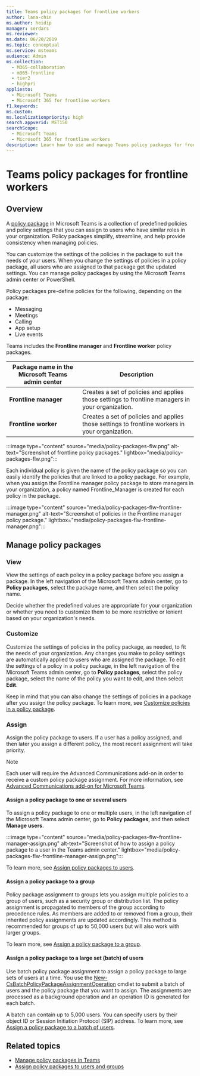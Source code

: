 ```yaml
---
title: Teams policy packages for frontline workers
author: lana-chin
ms.author: heidip
manager: serdars
ms.reviewer: 
ms.date: 06/20/2019
ms.topic: conceptual
ms.service: msteams
audience: Admin
ms.collection: 
  - M365-collaboration
  - m365-frontline
  - tier2
  - highpri
appliesto: 
  - Microsoft Teams
  - Microsoft 365 for frontline workers
f1.keywords:
ms.custom: 
ms.localizationpriority: high
search.appverid: MET150
searchScope:
  - Microsoft Teams
  - Microsoft 365 for frontline workers
description: Learn how to use and manage Teams policy packages for frontline workers in your organization.
---
```


# Teams policy packages for frontline workers

## Overview

A [policy package](manage-policy-packages.md) in Microsoft Teams is a collection of predefined policies and policy settings that you can assign to users who have similar roles in your organization. Policy packages simplify, streamline, and help provide consistency when managing policies.

You can customize the settings of the policies in the package to suit the needs of your users. When you change the settings of policies in a policy package, all users who are assigned to that package get the updated settings. You can manage policy packages by using the Microsoft Teams admin center or PowerShell.

Policy packages pre-define policies for the following, depending on the package:

- Messaging
- Meetings
- Calling
- App setup
- Live events

Teams includes the **Frontline manager** and **Frontline worker** policy packages.

|Package name in the Microsoft Teams admin center|Description |
|---------|---------|
|**Frontline manager** |Creates a set of policies and applies those settings to frontline managers in your organization. |
|**Frontline worker**  |Creates a set of policies and applies those settings to frontline workers in your organization.|

:::image type="content" source="media/policy-packages-flw.png" alt-text="Screenshot of frontline policy packages." lightbox="media/policy-packages-flw.png":::

Each individual policy is given the name of the policy package so you can easily identify the policies that are linked to a policy package. For example, when you assign the Frontline manager policy package to store managers in your organization, a policy named Frontline_Manager is created for each policy in the package.

:::image type="content" source="media/policy-packages-flw-frontline-manager.png" alt-text="Screenshot of policies in the Frontline manager policy package." lightbox="media/policy-packages-flw-frontline-manager.png":::

## Manage policy packages

### View

View the settings of each policy in a policy package before you assign a package. In the left navigation of the Microsoft Teams admin center, go to **Policy packages**, select the package name, and then select the policy name.

Decide whether the predefined values are appropriate for your organization or whether you need to customize them to be more restrictive or lenient based on your organization's needs.

### Customize

Customize the settings of policies in the policy package, as needed, to fit the needs of your organization. Any changes you make to policy settings are automatically applied to users who are assigned the package. To edit the settings of a policy in a policy package, in the left navigation of the Microsoft Teams admin center, go to **Policy packages**, select the policy package, select the name of the policy you want to edit, and then select **Edit**.

Keep in mind that you can also change the settings of policies in a package after you assign the policy package. To learn more, see [Customize policies in a policy package](manage-policy-packages.md#customize-policies-in-a-policy-package).

### Assign

Assign the policy package to users. If a user has a policy assigned, and then later you assign a different policy, the most recent assignment will take priority.

> [!NOTE]
> Each user will require the Advanced Communications add-on in order to receive a custom policy package assignment. For more information, see [Advanced Communications add-on for Microsoft Teams](/microsoftteams/teams-add-on-licensing/advanced-communications).

#### Assign a policy package to one or several users

To assign a policy package to one or multiple users, in the left navigation of the Microsoft Teams admin center, go to **Policy packages**, and then select **Manage users**.  

:::image type="content" source="media/policy-packages-flw-frontline-manager-assign.png" alt-text="Screenshot of how to assign a policy package to a user in the Teams admin center." lightbox="media/policy-packages-flw-frontline-manager-assign.png":::

To learn more, see [Assign policy packages to users](assign-policy-packages.md#assign-a-policy-package-to-users).

#### Assign a policy package to a group

Policy package assignment to groups lets you assign multiple policies to a group of users, such as a security group or distribution list. The policy assignment is propagated to members of the group according to precedence rules. As members are added to or removed from a group, their inherited policy assignments are updated accordingly. This method is recommended for groups of up to 50,000 users but will also work with larger groups.

To learn more, see [Assign a policy package to a group](assign-policy-packages.md#assign-a-policy-package-to-a-group).

#### Assign a policy package to a large set (batch) of users

Use batch policy package assignment to assign a policy package to large sets of users at a time. You use the [New-CsBatchPolicyPackageAssignmentOperation](/powershell/module/teams/new-csbatchpolicypackageassignmentoperation) cmdlet to submit a batch of users and the policy package that you want to assign. The assignments are processed as a background operation and an operation ID is generated for each batch.

A batch can contain up to 5,000 users. You can specify users by their object ID or Session Initiation Protocol (SIP)  address. To learn more, see [Assign a policy package to a batch of users](assign-policy-packages.md#assign-a-policy-package-to-a-batch-of-users).

## Related topics

- [Manage policy packages in Teams](manage-policy-packages.md)
- [Assign policy packages to users and groups](assign-policy-packages.md)
